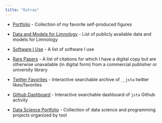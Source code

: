 ```yaml
---
title: "Extras"
---
```


+ [Portfolio](https://jsta.rbind.io/portfolio) - Collection of my favorite self-produced figures

+ [Data and Models for Limnology](https://jsta.github.io/limnology_models_data/) -  List of publicly available data and models for Limnology

+ [Software I Use](https://jsta.rbind.io/usesthis) - A list of software I use

+ [Rare Papers](https://jsta.rbind.io/rarepapers) - A list of citations for which I have a digital copy but are otherwise unavailable (in digital form) from a commercial publisher or university library 

+ [Twitter Favorites](https://jsta.github.io/twitter-likes_dashboard/) - Interactive searchable archive of `__jsta` twitter likes/favorites 

+ [Github Dashboard](https://jsta.github.io/githubdashboard) - Interactive searchable dashboard of `jsta` Github activity

+ [Data Science Portfolio](https://jsta.github.io/gh_cran_portfolio/) - Collection of data science and programming projects organized by tool
